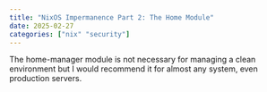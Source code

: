 ```yaml
---
title: "NixOS Impermanence Part 2: The Home Module"
date: 2025-02-27
categories: ["nix" "security"]
---
```


The home-manager module is not necessary for managing a clean environment
but I would recommend it for almost any system, even production servers.

```nix

```

```nix

```

```nix

```

